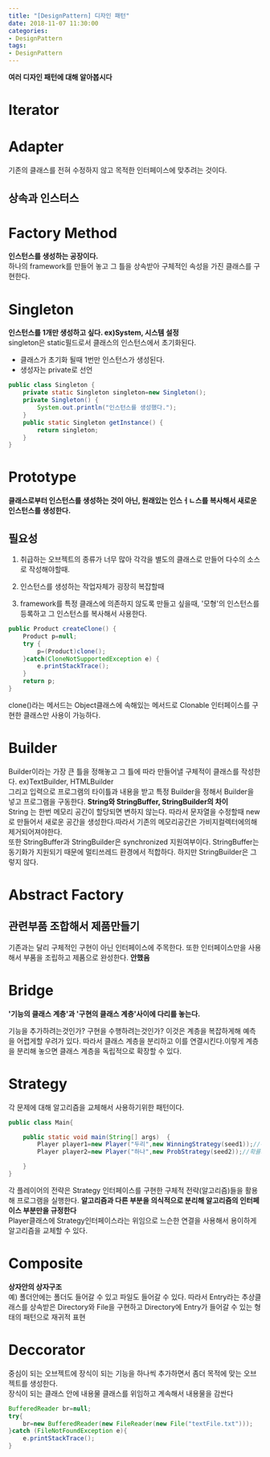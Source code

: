 ```yaml
---
title: "[DesignPattern] 디자인 패턴"
date: 2018-11-07 11:30:00
categories:
- DesignPattern
tags:
- DesignPattern
---
```

**여러 디자인 패턴에 대해 알아봅시다**

# Iterator

# Adapter
기존의 클래스를 전혀 수정하지 않고 목적한 인터페이스에 맞추려는 것이다.

## 상속과 인스터스

# Factory Method
**인스턴스를 생성하는 공장이다.**<br/>
하나의 framework를 만들어 놓고 그 틀을 상속받아 구체적인 속성을 가진 클래스를 구현한다.

# Singleton
**인스턴스를 1개만 생성하고 싶다. ex)System, 시스템 설정**<br/>
singleton은 static필드로서 클래스의 인스턴스에서 초기화된다.
* 클래스가 초기화 될때 1번만 인스턴스가 생성된다.
* 생성자는 private로 선언

```java
public class Singleton {
	private static Singleton singleton=new Singleton();
	private Singleton() {
		System.out.println("인스턴스를 생성했다.");
	}
	public static Singleton getInstance() {
		return singleton;
	}
}
```

# Prototype
**클래스로부터 인스턴스를 생성하는 것이 아닌, 원래있는 인스ㅓㄴ스를 복사해서 새로운 인스턴스를 생성한다.**<br/>

## 필요성
1. 취급하는 오브젝트의 종류가 너무 많아 각각을 별도의 클래스로 만들어 다수의 소스로 작성해야할때.

2. 인스턴스를 생성하는 작업자체가 굉장히 복잡할때

3. framework를 특정 클래스에 의존하지 않도록 만들고 싶을때, '모형'의 인스턴스를 등록하고 그 인스턴스를 복사해서 사용한다.

```Java
public Product createClone() {
	Product p=null;
	try {
		p=(Product)clone();
	}catch(CloneNotSupportedException e) {
		e.printStackTrace();
	}
	return p;
}
```
clone()라는 메서드는 Object클래스에 속해있는 메서드로 Clonable 인터페이스를 구현한 클래스만 사용이 가능하다.

# Builder
Builder이라는 가장 큰 틀을 정해놓고 그 틀에 따라 만들어낼 구체적이 클래스를 작성한다. ex)TextBuilder, HTMLBuilder<br/>
그리고 입력으로 프로그램의 타이틀과 내용을 받고 특정 Builder을 정해서 Builder을 넣고 프로그램을 구동한다.
**String와 StringBuffer, StringBuilder의 차이**</br>
String 는 한번 메모리 공간이 할당되면 변하지 않는다. 따라서 문자열을 수정할때 new로 만들어서 새로운 공간을 생성한다.따라서 기존의 메모리공간은 가비지컬렉터에의해 제거되어져야한다.</br>
또한 StringBuffer과 StringBuilder은 synchronized 지원여부이다. StringBuffer는 동기화가 지원되기 때문에 멀티쓰레드 환경에서 적합하다. 하지만 StringBuilder은 그렇지 않다.

# Abstract Factory
## 관련부품 조합해서 제품만들기
기존과는 달리 구체적인 구현이 아닌 인터페이스에 주목한다. 또한 인터페이스만을 사용해서 부품을 조립하고 제품으로 완성한다.
**안했음**

# Bridge
**'기능의 클래스 계층'과 '구현의 클래스 계층'사이에 다리를 놓는다.**<br/>

기능을 추가하려는것인가? 구현을 수행하려는것인가? 이것은 계층을 복잡하게해 예측을 어렵게할 우려가 있다. 따라서 클래스 계층을 분리하고 이를 연결시킨다.이렇게 계층을 분리해 놓으면 클래스 계층을 독립적으로 확장할 수 있다.

# Strategy
각 문제에 대해 알고리즘을 교체해서 사용하기위한 패턴이다.<br/>
```Java
public class Main{

	public static void main(String[] args)  {
		Player player1=new Player("두리",new WinningStrategy(seed1));//무작정 전략
		Player player2=new Player("하나",new ProbStrategy(seed2));//확률기반 전략

	}
}
```
각 플레이어의 전략은 Strategy 인터페이스를 구현한 구체적 전략(알고리즘)들을 활용해 프로그램을 실행한다.
**알고리즘과 다른 부분을 의식적으로 분리해 알고리즘의 인터페이스 부분만을 규정한다**<br/>
Player클래스에 Strategy인터페이스라는 위임으로 느슨한 연결을 사용해서 용이하게 알고리즘을 교체할 수 있다.

# Composite
**상자안의 상자구조**<br/>
예) 폴더안에는 폴더도 들어갈 수 있고 파일도 들어갈 수 있다. 따라서 Entry라는 추상클래스를 상속받은 Directory와 File을 구현하고 Directory에 Entry가 들어갈 수 있는 형태의 패턴으로 재귀적 표현

# Deccorator
중심이 되는 오브젝트에 장식이 되는 기능을 하나씩 추가하면서 좀더 목적에 맞는 오브젝트를 생성한다.<br/>
장식이 되는 클래스 안에 내용물 클래스를 위임하고 계속해서 내용물을 감싼다
```Java
BufferedReader br=null;
try{
	br=new BufferedReader(new FileReader(new File("textFile.txt")));
}catch (FileNotFoundException e){
	e.printStackTrace();
}
```
